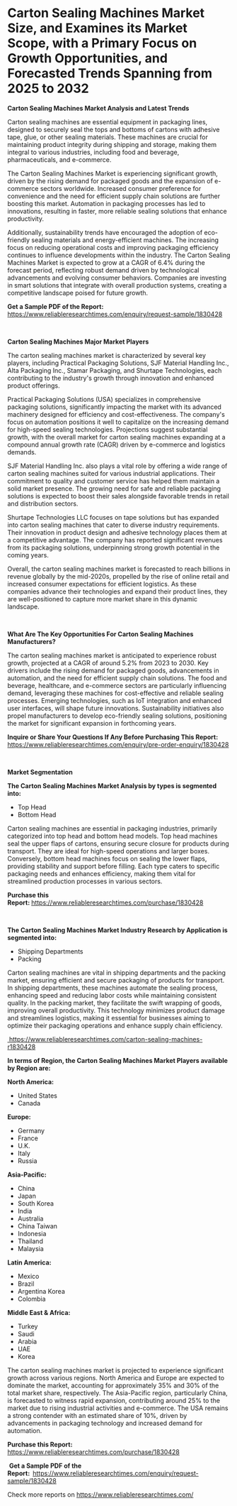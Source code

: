 <p><h1>Carton Sealing Machines Market Size, and Examines its Market Scope, with a Primary Focus on Growth Opportunities, and Forecasted Trends Spanning from 2025 to 2032</h1></p><p><strong>Carton Sealing Machines Market Analysis and Latest Trends</strong></p>
<p><p>Carton sealing machines are essential equipment in packaging lines, designed to securely seal the tops and bottoms of cartons with adhesive tape, glue, or other sealing materials. These machines are crucial for maintaining product integrity during shipping and storage, making them integral to various industries, including food and beverage, pharmaceuticals, and e-commerce.</p><p>The Carton Sealing Machines Market is experiencing significant growth, driven by the rising demand for packaged goods and the expansion of e-commerce sectors worldwide. Increased consumer preference for convenience and the need for efficient supply chain solutions are further boosting this market. Automation in packaging processes has led to innovations, resulting in faster, more reliable sealing solutions that enhance productivity.</p><p>Additionally, sustainability trends have encouraged the adoption of eco-friendly sealing materials and energy-efficient machines. The increasing focus on reducing operational costs and improving packaging efficiency continues to influence developments within the industry. The Carton Sealing Machines Market is expected to grow at a CAGR of 6.4% during the forecast period, reflecting robust demand driven by technological advancements and evolving consumer behaviors. Companies are investing in smart solutions that integrate with overall production systems, creating a competitive landscape poised for future growth.</p></p>
<p><strong>Get a Sample PDF of the Report:&nbsp;</strong> <a href="https://www.reliableresearchtimes.com/enquiry/request-sample/1830428?utm_campaign=3548&utm_medium=2&utm_source=Github&utm_content=ia&utm_term=10042025&utm_id=carton-sealing-machines">https://www.reliableresearchtimes.com/enquiry/request-sample/1830428</a></p>
<p>&nbsp;</p>
<p><strong>Carton Sealing Machines Major Market Players</strong></p>
<p><p>The carton sealing machines market is characterized by several key players, including Practical Packaging Solutions, SJF Material Handling Inc., Alta Packaging Inc., Stamar Packaging, and Shurtape Technologies, each contributing to the industry's growth through innovation and enhanced product offerings.</p><p>Practical Packaging Solutions (USA) specializes in comprehensive packaging solutions, significantly impacting the market with its advanced machinery designed for efficiency and cost-effectiveness. The company's focus on automation positions it well to capitalize on the increasing demand for high-speed sealing technologies. Projections suggest substantial growth, with the overall market for carton sealing machines expanding at a compound annual growth rate (CAGR) driven by e-commerce and logistics demands.</p><p>SJF Material Handling Inc. also plays a vital role by offering a wide range of carton sealing machines suited for various industrial applications. Their commitment to quality and customer service has helped them maintain a solid market presence. The growing need for safe and reliable packaging solutions is expected to boost their sales alongside favorable trends in retail and distribution sectors.</p><p>Shurtape Technologies LLC focuses on tape solutions but has expanded into carton sealing machines that cater to diverse industry requirements. Their innovation in product design and adhesive technology places them at a competitive advantage. The company has reported significant revenues from its packaging solutions, underpinning strong growth potential in the coming years.</p><p>Overall, the carton sealing machines market is forecasted to reach billions in revenue globally by the mid-2020s, propelled by the rise of online retail and increased consumer expectations for efficient logistics. As these companies advance their technologies and expand their product lines, they are well-positioned to capture more market share in this dynamic landscape.</p></p>
<p>&nbsp;</p>
<p><strong>What Are The Key Opportunities For Carton Sealing Machines Manufacturers?</strong></p>
<p><p>The carton sealing machines market is anticipated to experience robust growth, projected at a CAGR of around 5.2% from 2023 to 2030. Key drivers include the rising demand for packaged goods, advancements in automation, and the need for efficient supply chain solutions. The food and beverage, healthcare, and e-commerce sectors are particularly influencing demand, leveraging these machines for cost-effective and reliable sealing processes. Emerging technologies, such as IoT integration and enhanced user interfaces, will shape future innovations. Sustainability initiatives also propel manufacturers to develop eco-friendly sealing solutions, positioning the market for significant expansion in forthcoming years.</p></p>
<p><strong>Inquire or Share Your Questions If Any Before Purchasing This Report:</strong> <a href="https://www.reliableresearchtimes.com/enquiry/pre-order-enquiry/1830428?utm_campaign=3548&utm_medium=2&utm_source=Github&utm_content=ia&utm_term=10042025&utm_id=carton-sealing-machines">https://www.reliableresearchtimes.com/enquiry/pre-order-enquiry/1830428</a></p>
<p>&nbsp;</p>
<p><strong>Market Segmentation</strong></p>
<p><strong>The Carton Sealing Machines Market Analysis by types is segmented into:</strong></p>
<p><ul><li>Top Head</li><li>Bottom Head</li></ul></p>
<p><p>Carton sealing machines are essential in packaging industries, primarily categorized into top head and bottom head models. Top head machines seal the upper flaps of cartons, ensuring secure closure for products during transport. They are ideal for high-speed operations and larger boxes. Conversely, bottom head machines focus on sealing the lower flaps, providing stability and support before filling. Each type caters to specific packaging needs and enhances efficiency, making them vital for streamlined production processes in various sectors.</p></p>
<p><strong>Purchase this Report:&nbsp;</strong><a href="https://www.reliableresearchtimes.com/purchase/1830428?utm_campaign=3548&utm_medium=2&utm_source=Github&utm_content=ia&utm_term=10042025&utm_id=carton-sealing-machines">https://www.reliableresearchtimes.com/purchase/1830428</a></p>
<p>&nbsp;</p>
<p><strong>The Carton Sealing Machines Market Industry Research by Application is segmented into:</strong></p>
<p><ul><li>Shipping Departments</li><li>Packing</li></ul></p>
<p><p>Carton sealing machines are vital in shipping departments and the packing market, ensuring efficient and secure packaging of products for transport. In shipping departments, these machines automate the sealing process, enhancing speed and reducing labor costs while maintaining consistent quality. In the packing market, they facilitate the swift wrapping of goods, improving overall productivity. This technology minimizes product damage and streamlines logistics, making it essential for businesses aiming to optimize their packaging operations and enhance supply chain efficiency.</p></p>
<p><a href="https://www.reliableresearchtimes.com/carton-sealing-machines-r1830428?utm_campaign=3548&utm_medium=2&utm_source=Github&utm_content=ia&utm_term=10042025&utm_id=carton-sealing-machines">&nbsp;https://www.reliableresearchtimes.com/carton-sealing-machines-r1830428</a></p>
<p><strong>In terms of Region, the Carton Sealing Machines Market Players available by Region are:</strong></p>
<p>
    <p> <strong> North America: </strong>
        <ul>
            <li>United States</li>
            <li>Canada</li>
        </ul>
        </p> 
    <p> <strong> Europe: </strong>
        <ul>
            <li>Germany</li>
            <li>France</li>
            <li>U.K.</li>
            <li>Italy</li>
            <li>Russia</li>
        </ul>
        </p> 
    <p> <strong> Asia-Pacific: </strong>
        <ul>
            <li>China</li>
            <li>Japan</li>
            <li>South Korea</li>
            <li>India</li>
            <li>Australia</li>
            <li>China Taiwan</li>
            <li>Indonesia</li>
            <li>Thailand</li>
            <li>Malaysia</li>
        </ul>
        </p> 
    <p> <strong> Latin America: </strong>
        <ul>
            <li>Mexico</li>
            <li>Brazil</li>
            <li>Argentina Korea</li>
            <li>Colombia</li>
        </ul>
        </p> 
    <p> <strong> Middle East & Africa: </strong>
        <ul>
            <li>Turkey</li>
            <li>Saudi</li>
            <li>Arabia</li>
            <li>UAE</li>
            <li>Korea</li>
        </ul>
    </p>
    </p>
<p><p>The carton sealing machines market is projected to experience significant growth across various regions. North America and Europe are expected to dominate the market, accounting for approximately 35% and 30% of the total market share, respectively. The Asia-Pacific region, particularly China, is forecasted to witness rapid expansion, contributing around 25% to the market due to rising industrial activities and e-commerce. The USA remains a strong contender with an estimated share of 10%, driven by advancements in packaging technology and increased demand for automation.</p></p>
<p><strong>Purchase this Report: </strong><a href="https://www.reliableresearchtimes.com/purchase/1830428?utm_campaign=3548&utm_medium=2&utm_source=Github&utm_content=ia&utm_term=10042025&utm_id=carton-sealing-machines">https://www.reliableresearchtimes.com/purchase/1830428</a></p>
<p>&nbsp;<strong>Get a Sample PDF of the Report:&nbsp;&nbsp;</strong><a href="https://www.reliableresearchtimes.com/enquiry/request-sample/1830428?utm_campaign=3548&utm_medium=2&utm_source=Github&utm_content=ia&utm_term=10042025&utm_id=carton-sealing-machines">https://www.reliableresearchtimes.com/enquiry/request-sample/1830428</a></p>
<p><strong></strong></p>
<p>Check more reports on <a href="https://www.reliableresearchtimes.com/?utm_campaign=3548&utm_medium=2&utm_source=Github&utm_content=ia&utm_term=10042025&utm_id=carton-sealing-machines">https://www.reliableresearchtimes.com/</a></p>
